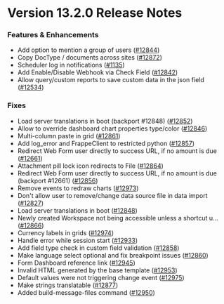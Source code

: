 # Version 13.2.0 Release Notes

### Features & Enhancements

- Add option to mention a group of users ([#12844](https://github.com/Ektai-Solution-Pty-Ltd/ekt-frappe/pull/12844))
- Copy DocType / documents across sites ([#12872](https://github.com/Ektai-Solution-Pty-Ltd/ekt-frappe/pull/12872))
- Scheduler log in notifications ([#1135](https://github.com/Ektai-Solution-Pty-Ltd/ekt-frappe/pull/1135))
- Add Enable/Disable Webhook via Check Field ([#12842](https://github.com/Ektai-Solution-Pty-Ltd/ekt-frappe/pull/12842))
- Allow query/custom reports to save custom data in the json field ([#12534](https://github.com/Ektai-Solution-Pty-Ltd/ekt-frappe/pull/12534))

### Fixes

- Load server translations in boot (backport #12848) ([#12852](https://github.com/Ektai-Solution-Pty-Ltd/ekt-frappe/pull/12852))
- Allow to override dashboard chart properties type/color ([#12846](https://github.com/Ektai-Solution-Pty-Ltd/ekt-frappe/pull/12846))
- Multi-column paste in grid ([#12861](https://github.com/Ektai-Solution-Pty-Ltd/ekt-frappe/pull/12861))
- Add log_error and FrappeClient to restricted python ([#12857](https://github.com/Ektai-Solution-Pty-Ltd/ekt-frappe/pull/12857))
- Redirect Web Form user directly to success URL, if no amount is due ([#12661](https://github.com/Ektai-Solution-Pty-Ltd/ekt-frappe/pull/12661))
- Attachment pill lock icon redirects to File ([#12864](https://github.com/Ektai-Solution-Pty-Ltd/ekt-frappe/pull/12864))
- Redirect Web Form user directly to success URL, if no amount is due (backport #12661) ([#12856](https://github.com/Ektai-Solution-Pty-Ltd/ekt-frappe/pull/12856))
- Remove events to redraw charts ([#12973](https://github.com/Ektai-Solution-Pty-Ltd/ekt-frappe/pull/12973))
- Don't allow user to remove/change data source file in data import ([#12827](https://github.com/Ektai-Solution-Pty-Ltd/ekt-frappe/pull/12827))
- Load server translations in boot ([#12848](https://github.com/Ektai-Solution-Pty-Ltd/ekt-frappe/pull/12848))
- Newly created Workspace not being accessible unless a shortcut u… ([#12866](https://github.com/Ektai-Solution-Pty-Ltd/ekt-frappe/pull/12866))
- Currency labels in grids ([#12974](https://github.com/Ektai-Solution-Pty-Ltd/ekt-frappe/pull/12974))
- Handle error while session start ([#12933](https://github.com/Ektai-Solution-Pty-Ltd/ekt-frappe/pull/12933))
- Add field type check in custom field validation ([#12858](https://github.com/Ektai-Solution-Pty-Ltd/ekt-frappe/pull/12858))
- Make language select optional and fix breakpoint issues ([#12860](https://github.com/Ektai-Solution-Pty-Ltd/ekt-frappe/pull/12860))
- Form Dashboard reference link ([#12945](https://github.com/Ektai-Solution-Pty-Ltd/ekt-frappe/pull/12945))
- Invalid HTML generated by the base template ([#12953](https://github.com/Ektai-Solution-Pty-Ltd/ekt-frappe/pull/12953))
- Default values were not triggering change event ([#12975](https://github.com/Ektai-Solution-Pty-Ltd/ekt-frappe/pull/12975))
- Make strings translatable ([#12877](https://github.com/Ektai-Solution-Pty-Ltd/ekt-frappe/pull/12877))
- Added build-message-files command ([#12950](https://github.com/Ektai-Solution-Pty-Ltd/ekt-frappe/pull/12950))